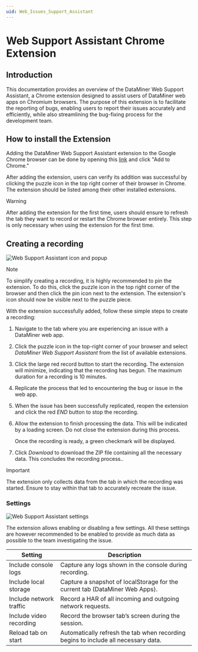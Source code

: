 ```yaml
---
uid: Web_Issues_Support_Assistant
---
```


# Web Support Assistant Chrome Extension

## Introduction

This documentation provides an overview of the DataMiner Web Support Assistant, a Chrome extension designed to assist users of DataMiner web apps on Chromium browsers. The purpose of this extension is to facilitate the reporting of bugs, enabling users to report their issues accurately and efficiently, while also streamlining the bug-fixing process for the development team.

## How to install the Extension

Adding the DataMiner Web Support Assistant extension to the Google Chrome browser can be done by opening this [link](https://chromewebstore.google.com/detail/dataminer-web-support-ass/nofmcbgpolhjblmafpfbffjnganhapge) and click "Add to Chrome."

After adding the extension, users can verify its addition was successful by clicking the puzzle icon in the top right corner of their browser in Chrome. The extension should be listed among their other installed extensions.

> [!Warning]
> After adding the extension for the first time, users should ensure to refresh the tab they want to record or restart the Chrome browser entirely. This step is only necessary when using the extension for the first time.

## Creating a recording

![Web Support Assistant icon and popup](~/user-guide/images/Web_Support_Assistant_icon_popup.png)

> [!Note]
> To simplify creating a recording, it is highly recommended to pin the extension. To do this, click the puzzle icon in the top right corner of the browser and then click the pin icon next to the extension. The extension's icon should now be visible next to the puzzle piece.

With the extension successfully added, follow these simple steps to create a recording:

1. Navigate to the tab where you are experiencing an issue with a DataMiner web app.

1. Click the puzzle icon in the top-right corner of your browser and select *DataMiner Web Support Assistant* from the list of available extensions.

1. Click the large red record button to start the recording. The extension will minimize, indicating that the recording has begun. The maximum duration for a recording is 10 minutes.

1. Replicate the process that led to encountering the bug or issue in the web app.

1. When the issue has been successfully replicated, reopen the extension and click the red *END* button to stop the recording.

1. Allow the extension to finish processing the data. This will be indicated by a loading screen. Do not close the extension during this process.

   Once the recording is ready, a green checkmark will be displayed.

1. Click *Download* to download the ZIP file containing all the necessary data. This concludes the recording process..

> [!IMPORTANT]
> The extension only collects data from the tab in which the recording was started. Ensure to stay within that tab to accurately recreate the issue.

### Settings

![Web Support Assistant settings](~/user-guide/images/Web_Support_Assistant_icon_settings.png)

The extension allows enabling or disabling a few settings. All these settings are however recommended to be enabled to provide as much data as possible to the team investigating the issue. 

| Setting | Description |
|--|--|
| Include console logs    | Capture any logs shown in the console during recording. |
| Include local storage   | Capture a snapshot of localStorage for the current tab (DataMiner Web Apps). |
| Include network traffic | Record a HAR of all incoming and outgoing network requests. |
| Include video recording | Record the browser tab’s screen during the session. |
| Reload tab on start     | Automatically refresh the tab when recording begins to include all necessary data. |